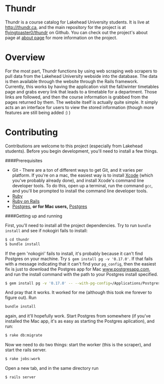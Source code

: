 Thundr
======

Thundr is a course catalog for Lakehead University students. It is live at http://thundr.ca, and the main repository for the project is at [flyingtoaster0/thundr](https://github.com/flyingtoaster0/thundr) on Github. You can check out the project's about page at [about page](http://thundr.ca/about/) for more information on the project.

Overview
========

For the most part, Thundr functions by using web scraping web scrapers to pull data from the Lakehead University webside into the database. The data is then available through the website through the Rails framework. Currently, this works by having the application visit the fall/winter timetables page and grabs every link that leads to a timetable for a department. Those links are followed, and then the course information is grabbed from the pages returned by them. The website itself is actually quite simple. It simply acts an an interface for users to view the stored information (though more features are still being added :) )

Contributing
============

Contributions are welcome to this project (especially from Lakehead students). Before you begin development, you'll need to install a few things.

####Prerequisites

- Git - There are a ton of different ways to get Git, and it varies per platform. If you're on a mac, the easiest way is to install [Xcode](https://developer.apple.com/xcode/) (which you've probably already done), and install Xcode's command line developer tools. To do this, open up a terminal, run the command `gcc`, and you'll be prompted to install the command line developer tools.
- [Ruby](https://www.ruby-lang.org/)
- [Ruby on Rails](http://rubyonrails.org/)
- [Postgres](http://www.postgresql.org/), **or for Mac users,** [Postgres](http://postgresapp.com/)

####Getting up and running

First, you'll need to install all the project dependencies. Try to run `bundle install` and see if nokogiri fails to install:

```bash
$ cd thundr
$ bundle install
```

If the gem 'nokogiri' fails to install, it's probably because it can't find Postgres on your machine. Try `$ gem install pg -v '0.17.0'`. If that fails with a message indicating that it can't find your `pg_config`, then the easiest fix is just to download the Postgres app for Mac www.postgresapp.com, and run the install command with the path to your Postgres install specified. 

```bash
$ gem install pg -v '0.17.0' -- --with-pg-config=/Applications/Postgres.app/Contents/Versions/9.3/bin/pg_config
```

And pray that it works. It worked for me (although this took me forever to figure out). Run

```bash
bundle install
```

again, and it'll hopefully work. Start Postgres from somewhere (if you've installed the Mac app, it's as easy as starting the Postgres aplication), and run:

```bash
$ rake db:migrate
```

Now we need to do two things: start the worker (this is the scraper), and start the rails server.

```bash
$ rake jobs:work
```

Open a new tab, and in the same directory run

```bash
$ rails server
```
